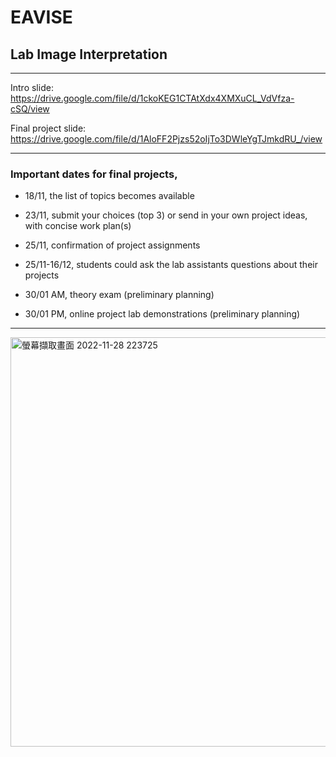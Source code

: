 # EAVISE 

## Lab Image Interpretation

---

Intro slide: https://drive.google.com/file/d/1ckoKEG1CTAtXdx4XMXuCL_VdVfza-cSQ/view

Final project slide: https://drive.google.com/file/d/1AloFF2Pjzs52oIjTo3DWleYgTJmkdRU_/view

---

### Important dates for final projects,

- 18/11, the list of topics becomes available
- 23/11, submit your choices (top 3) or send in your own project ideas, with concise work plan(s)
- 25/11, confirmation of project assignments
- 25/11-16/12, students could ask the lab assistants questions about their projects

- 30/01 AM, theory exam (preliminary planning)
- 30/01 PM, online project lab demonstrations (preliminary planning)

---

<img width="655" alt="螢幕擷取畫面 2022-11-28 223725" src="https://user-images.githubusercontent.com/13568457/204386754-d0dfda67-fa3b-46a8-8bc7-b38a15522bff.png">
